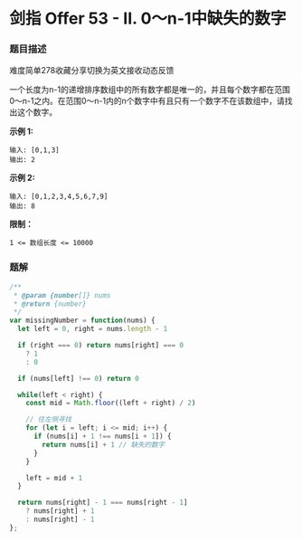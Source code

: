 # **剑指 Offer 53 - II. 0～n-1中缺失的数字**

### 题目描述

难度简单278收藏分享切换为英文接收动态反馈

一个长度为n-1的递增排序数组中的所有数字都是唯一的，并且每个数字都在范围0～n-1之内。在范围0～n-1内的n个数字中有且只有一个数字不在该数组中，请找出这个数字。

**示例 1:**

```
输入: [0,1,3]
输出: 2

```

**示例 2:**

```
输入: [0,1,2,3,4,5,6,7,9]
输出: 8
```

**限制：**

`1 <= 数组长度 <= 10000`

### 题解

```jsx
/**
 * @param {number[]} nums
 * @return {number}
 */
var missingNumber = function(nums) {
  let left = 0, right = nums.length - 1

  if (right === 0) return nums[right] === 0
    ? 1
    : 0

  if (nums[left] !== 0) return 0

  while(left < right) {
    const mid = Math.floor((left + right) / 2)

    // 往左侧寻找
    for (let i = left; i <= mid; i++) {
      if (nums[i] + 1 !== nums[i + 1]) {
        return nums[i] + 1 // 缺失的数字
      }
    }

    left = mid + 1
  }

  return nums[right] - 1 === nums[right - 1]
    ? nums[right] + 1
    : nums[right] - 1
};
```